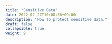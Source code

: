 ```yaml
---
title: "Sensitive Data"
date: 2022-02-27T10:08:56+09:00
description: "How to protect sensitive data."
draft: false
collapsible: true
weight: 9
---
```

